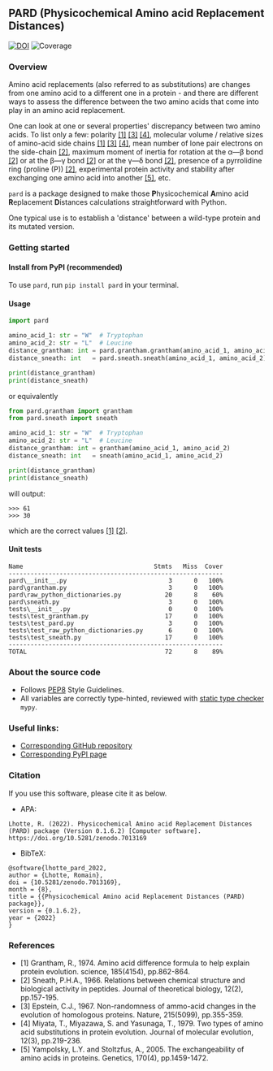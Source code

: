 ## PARD (Physicochemical Amino acid Replacement Distances)
[![DOI](https://zenodo.org/badge/526882024.svg)](https://zenodo.org/badge/latestdoi/526882024)
![Coverage](
https://raw.githubusercontent.com/MICS-Lab/pard/24245f5174070defbe2d5e136a0e4c9b4c9d6eaf/readme_resources/coverage.svg
)

### Overview
Amino acid replacements (also referred to as substitutions) are changes from one amino acid to a different one in a
protein - and there are different ways to assess the difference between the two amino acids that come into play in an
amino acid replacement.

One can look at one or several properties' discrepancy between two amino acids.
To list only a few: polarity
[[1]](https://www.science.org/doi/10.1126/science.185.4154.862) [[3]](https://www.nature.com/articles/215355a0) 
[[4]](https://link.springer.com/article/10.1007/BF01732340),
molecular volume / relative sizes of amino-acid side chains 
[[1]](https://www.science.org/doi/10.1126/science.185.4154.862) [[3]](https://www.nature.com/articles/215355a0)
[[4]](https://link.springer.com/article/10.1007/BF01732340), 
mean number of lone pair electrons on the side-chain
[[2]](https://www.sciencedirect.com/science/article/abs/pii/0022519366901123),
maximum moment of inertia for rotation at the α―β bond
[[2]](https://www.sciencedirect.com/science/article/abs/pii/0022519366901123)
or at the β―γ bond [[2]](https://www.sciencedirect.com/science/article/abs/pii/0022519366901123)
or at the γ―δ bond [[2]](https://www.sciencedirect.com/science/article/abs/pii/0022519366901123), 
presence of a pyrrolidine ring (proline (P))
[[2]](https://www.sciencedirect.com/science/article/abs/pii/0022519366901123), 
experimental protein activity and stability after exchanging one amino acid into another
[[5]](https://pubmed.ncbi.nlm.nih.gov/15944362/),
etc.

`pard` is a package designed to make those **P**hysicochemical **A**mino acid **R**eplacement **D**istances calculations
straightforward with Python.

One typical use is to establish a 'distance' between a wild-type protein and its mutated version.


### Getting started
#### Install from PyPI (recommended)
To use `pard`, run `pip install pard` in your terminal.

#### Usage
```py
import pard

amino_acid_1: str = "W"  # Tryptophan
amino_acid_2: str = "L"  # Leucine
distance_grantham: int = pard.grantham.grantham(amino_acid_1, amino_acid_2)
distance_sneath: int   = pard.sneath.sneath(amino_acid_1, amino_acid_2)

print(distance_grantham)
print(distance_sneath)
```
or equivalently
```py
from pard.grantham import grantham
from pard.sneath import sneath

amino_acid_1: str = "W"  # Tryptophan
amino_acid_2: str = "L"  # Leucine
distance_grantham: int = grantham(amino_acid_1, amino_acid_2)
distance_sneath: int   = sneath(amino_acid_1, amino_acid_2)

print(distance_grantham)
print(distance_sneath)
```
will output:
```
>>> 61
>>> 30
```
which are the correct values 
[[1]](https://www.science.org/doi/10.1126/science.185.4154.862)
[[2]](https://www.sciencedirect.com/science/article/abs/pii/0022519366901123).

#### Unit tests
```
Name                                    Stmts   Miss  Cover
-----------------------------------------------------------
pard\__init__.py                            3      0   100%
pard\grantham.py                            3      0   100%
pard\raw_python_dictionaries.py            20      8    60%
pard\sneath.py                              3      0   100%
tests\__init__.py                           0      0   100%
tests\test_grantham.py                     17      0   100%
tests\test_pard.py                          3      0   100%
tests\test_raw_python_dictionaries.py       6      0   100%
tests\test_sneath.py                       17      0   100%
-----------------------------------------------------------
TOTAL                                      72      8    89%
```


### About the source code
- Follows [PEP8](https://peps.python.org/pep-0008/) Style Guidelines.
- All variables are correctly type-hinted, reviewed with [static type checker](https://mypy.readthedocs.io/en/stable/)
`mypy`.


### Useful links:
- [Corresponding GitHub repository](https://github.com/MICS-Lab/pard)
- [Corresponding PyPI page](https://pypi.org/project/pard/)


### Citation
If you use this software, please cite it as below.

- APA:

`Lhotte, R. (2022). Physicochemical Amino acid Replacement Distances (PARD) package (Version 0.1.6.2) [Computer software].
https://doi.org/10.5281/zenodo.7013169`

- BibTeX:

```
@software{lhotte_pard_2022,
author = {Lhotte, Romain},
doi = {10.5281/zenodo.7013169},
month = {8},
title = {{Physicochemical Amino acid Replacement Distances (PARD) package}},
version = {0.1.6.2},
year = {2022}
}
```


### References
- [1] Grantham, R., 1974. Amino acid difference formula to help explain protein evolution. science, 185(4154), 
pp.862-864.
- [2] Sneath, P.H.A., 1966. Relations between chemical structure and biological activity in peptides. Journal of
theoretical biology, 12(2), pp.157-195.
- [3] Epstein, C.J., 1967. Non-randomness of ammo-acid changes in the evolution of homologous proteins. Nature,
215(5099), pp.355-359.
- [4] Miyata, T., Miyazawa, S. and Yasunaga, T., 1979. Two types of amino acid substitutions in protein evolution. 
Journal of molecular evolution, 12(3), pp.219-236.
- [5] Yampolsky, L.Y. and Stoltzfus, A., 2005. The exchangeability of amino acids in proteins. Genetics, 170(4), 
pp.1459-1472.
